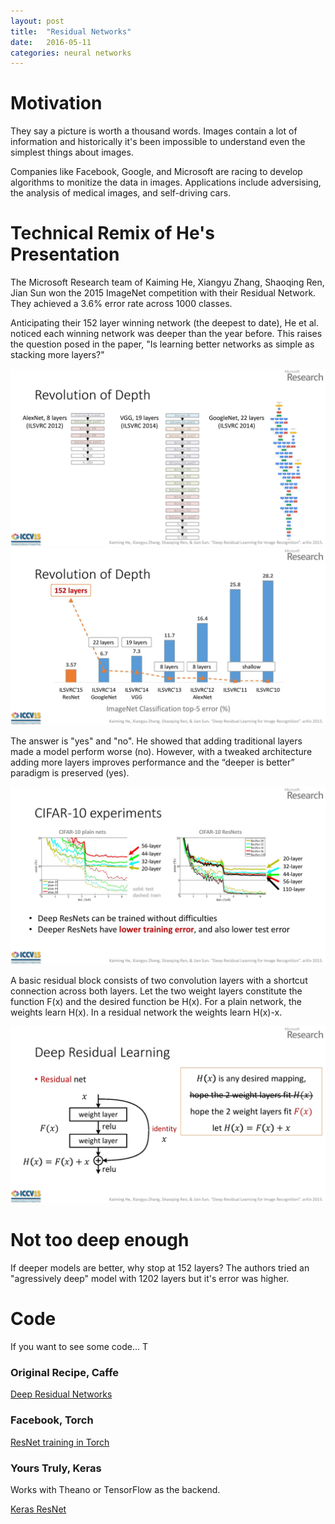 ```yaml
---
layout: post
title:  "Residual Networks"
date:   2016-05-11
categories: neural networks
---
```

# Motivation 

They say a picture is worth a thousand words. 
Images contain a lot of information and historically it's been impossible 
to understand even the simplest things about images. 


Companies like Facebook, Google, and Microsoft are racing to develop 
algorithms to monitize the data in images. 
Applications include adversising, the analysis of medical images, and self-driving cars.

# Technical Remix of He's Presentation

The Microsoft Research team of Kaiming He, Xiangyu Zhang, Shaoqing Ren, Jian Sun 
won the 2015 ImageNet competition with their Residual Network. They achieved 
a 3.6% error rate across 1000 classes. 

Anticipating their 152 layer winning network (the deepest to date), He et al. noticed each winning network 
was deeper than the year before. 
This raises the question posed in the paper, "Is learning better networks as simple as stacking 
more layers?"

![ImageNet Presentation Slide 6](/images/ilsvrc2015_he-006.jpg)
![ImageNet Presentation Slide 3](/images/ilsvrc2015_he-003.jpg)


The answer is "yes" and "no". 
He showed  that adding traditional layers made a model perform worse (no). 
However, with a tweaked architecture adding more layers improves performance
and the “deeper is better” paradigm is preserved (yes).

![ImageNet Presentation Slide 22](/images/ilsvrc2015_he-022.jpg)

A basic residual block consists of two convolution layers with a shortcut connection 
across both layers.
Let the two weight layers constitute the function F(x) and 
the desired function be H(x). 
For a plain network, the weights learn H(x). 
In a residual network the weights learn H(x)-x. 

![ImageNet Presentation Slide 17](/images/ilsvrc2015_he-017.jpg)

# Not too deep enough

If deeper models are better, why stop at 152 layers?
The authors tried an "agressively deep" model with 1202 layers 
but it's error was higher. 

# Code

If you want to see some code... T 

### Original Recipe, Caffe

[Deep Residual Networks](https://github.com/KaimingHe/deep-residual-networks )

### Facebook, Torch 

[ResNet training in Torch](https://github.com/facebook/fb.resnet.torch)

### Yours Truly, Keras

Works with Theano or TensorFlow as the backend. 

[Keras ResNet](https://github.com/roryhr/keras_resnet)

